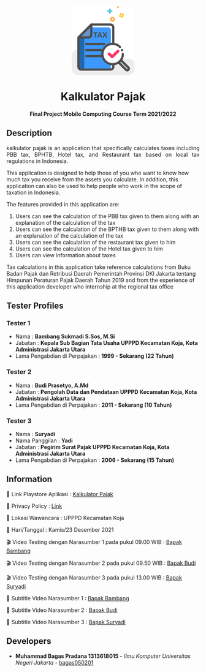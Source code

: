 <p align="center"> 
    <img src="https://github.com/bagas050201/Kalkulator-Pajak/blob/main/src/assets/images/tax.png" align="center" height="180"></img>
</p>
<h1 align="center"> Kalkulator Pajak </h1> 
<h4 align="center"> Final Project Mobile Computing  Course Term 2021/2022</h4>



## Description ##
<p align="justify">
kalkulator pajak is an application that specifically calculates taxes including PBB tax, BPHTB, Hotel tax,
and Restaurant tax based on local tax regulations in Indonesia.

This application is designed to help those of you who want to know how much tax you receive from the assets you calculate.
In addition, this application can also be used to help people who work in the scope of taxation in Indonesia.

The features provided in this application are:
1. Users can see the calculation of the PBB tax given to them along with an explanation of the calculation of the tax
2. Users can see the calculation of the BPTHB tax given to them along with an explanation of the calculation of the tax
3. Users can see the calculation of the restaurant tax given to him
4. Users can see the calculation of the Hotel tax given to him
5. Users can view information about taxes

Tax calculations in this application take reference calculations from Buku Badan Pajak dan Retribusi Daerah Pemerintah
Provinsi DKI Jakarta tentang Himpunan Peraturan Pajak Daerah Tahun 2019 and from the experience of this application developer who internship at the regional tax office
</p>


## Tester Profiles ##

### Tester 1
- Nama : **Bambang Sukmadi S.Sos, M.Si**
- Jabatan : **Kepala Sub Bagian Tata Usaha UPPPD Kecamatan Koja, Kota Administrasi Jakarta Utara**
- Lama Pengabdian di Perpajakan : **1999 - Sekarang (22 Tahun)**


### Tester 2
- Nama : **Budi Prasetyo, A.Md**
- Jabatan : **Pengolah Data dan Pendataan UPPPD Kecamatan Koja, Kota Administrasi Jakarta Utara**
- Lama Pengabdian di Perpajakan : **2011 - Sekarang (10 Tahun)**


### Tester 3
- Nama : **Suryadi**
- Nama Panggilan : **Yadi**
- Jabatan : **Pegirim Surat Pajak UPPPD Kecamatan Koja, Kota Administrasi Jakarta Utara**
- Lama Pengabdian di Perpajakan : **2006 - Sekarang (15 Tahun)**


## Information ##
:rocket: Link Playstore Aplikasi : [Kalkulator Pajak](https://play.google.com/store/apps/details?id=com.kalkulatorpajakbagaspradana)

:bookmark_tabs: Privacy Policy : [Link](https://www.privacypolicyonline.com/live.php?token=TGTpsWJMUmpGGmE6NZNApoyJqxFqsWtX)

:office: Lokasi Wawancara : UPPPD Kecamatan Koja

:date: Hari/Tanggal : Kamis/23 Desember 2021

:clapper: Video Testing dengan Narasumber 1 pada pukul 09.00  WIB : [Bapak Bambang](https://youtu.be/ZFbcLR8ViNw)

:clapper: Video Testing dengan Narasumber 2 pada pukul 09.50  WIB : [Bapak Budi](https://youtu.be/9zptDrpl42o)

:clapper: Video Testing dengan Narasumber 3 pada pukul 13.00  WIB : [Bapak Suryadi](https://www.youtube.com/watch?v=lMIUCUKadKo)

:speech_balloon: Subtitle Video  Narasumber 1 : [Bapak Bambang](https://github.com/bagas050201/Kalkulator-Pajak/blob/main/subtitle%20video%20testing/subtitle_testing_pak%20Bambang.srt)

:speech_balloon: Subtitle Video  Narasumber 2 : [Bapak Budi](https://github.com/bagas050201/Kalkulator-Pajak/blob/main/subtitle%20video%20testing/subtitle_testing_pak%20Budi.srt)

:speech_balloon: Subtitle Video  Narasumber 3 : [Bapak Suryadi](https://github.com/bagas050201/Kalkulator-Pajak/blob/main/subtitle%20video%20testing/subtitle_testing_pak%20yadi.srt)

## Developers ##

* **Muhammad Bagas Pradana 1313618015** - *Ilmu Komputer Universitas Negeri Jakarta* - [bagas050201](https://github.com/bagas050201)
